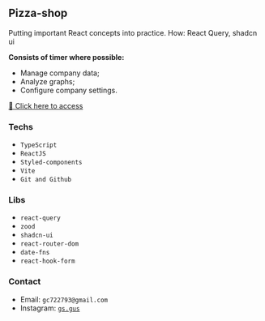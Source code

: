 ## Pizza-shop

Putting important React concepts into practice. How: React Query, shadcn ui

**Consists of timer where possible:**

- Manage company data;
- Analyze graphs;
- Configure company settings.

[🔗 Click here to access]()

### Techs

- `TypeScript`
- `ReactJS`
- `Styled-components`
- `Vite`
- `Git and Github`

### Libs 

- `react-query`
- `zood`
- `shadcn-ui`
- `react-router-dom`
- `date-fns`
- `react-hook-form`

### Contact

- Email: `gc722793@gmail.com`
- Instagram: [`gs.gus`](https://instagram.com/gs.gus)

